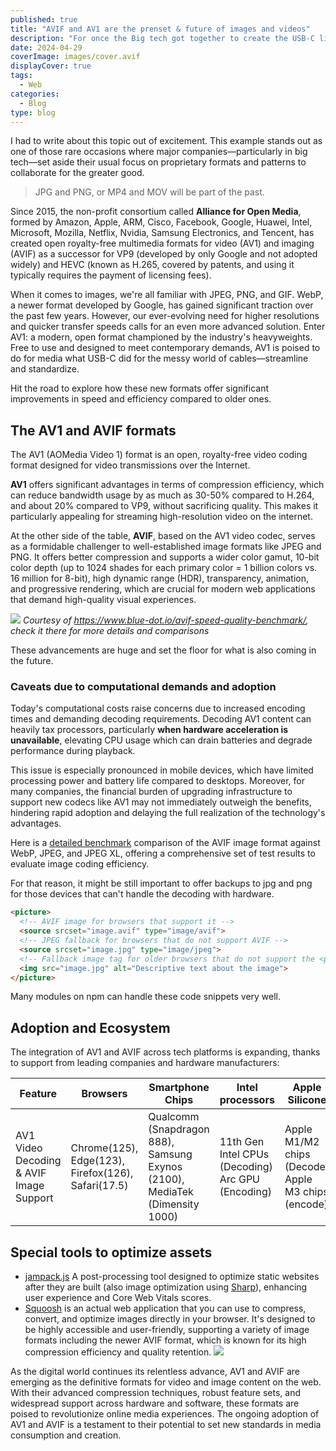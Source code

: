 ```yaml
---
published: true
title: "AVIF and AV1 are the prenset & future of images and videos"
description: "For once the Big tech got together to create the USB-C like of the video and image formats"
date: 2024-04-29
coverImage: images/cover.avif
displayCover: true
tags:
  - Web
categories:
  - Blog
type: blog
---
```


I had to write about this topic out of excitement. This example stands out as one of those rare occasions where major companies—particularly in big tech—set aside their usual focus on proprietary formats and patterns to collaborate for the greater good.

> JPG and PNG, or MP4 and MOV will be part of the past.

Since 2015, the non-profit consortium called **Alliance for Open Media**, formed by Amazon, Apple, ARM, Cisco, Facebook, Google, Huawei, Intel, Microsoft, Mozilla, Netflix, Nvidia, Samsung Electronics, and Tencent, has created open royalty-free multimedia formats for video (AV1) and imaging (AVIF) as a successor for VP9 (developed by only Google and not adopted widely) and HEVC (known as H.265, covered by patents, and using it typically requires the payment of licensing fees).

When it comes to images, we're all familiar with JPEG, PNG, and GIF. WebP, a newer format developed by Google, has gained significant traction over the past few years. However, our ever-evolving need for higher resolutions and quicker transfer speeds calls for an even more advanced solution. Enter AV1: a modern, open format championed by the industry's heavyweights. Free to use and designed to meet contemporary demands, AV1 is poised to do for media what USB-C did for the messy world of cables—streamline and standardize.

Hit the road to explore how these new formats offer significant improvements in speed and efficiency compared to older ones.
## The AV1 and AVIF formats
The AV1 (AOMedia Video 1) format is an open, royalty-free video coding format designed for video transmissions over the Internet.

**AV1** offers significant advantages in terms of compression efficiency, which can reduce bandwidth usage by as much as 30-50% compared to H.264, and about 20% compared to VP9, without sacrificing quality. This makes it particularly appealing for streaming high-resolution video on the internet.

At the other side of the table, **AVIF**, based on the AV1 video codec, serves as a formidable challenger to well-established image formats like JPEG and PNG. It offers better compression and supports a wider color gamut, 10-bit color depth (up to 1024 shades for each primary color = 1 billion colors vs. 16 million for 8-bit), high dynamic range (HDR), transparency, animation, and progressive rendering, which are crucial for modern web applications that demand high-quality visual experiences.

![](./images/comparison.avif)
*Courtesy of https://www.blue-dot.io/avif-speed-quality-benchmark/, check it there for more details and comparisons*

These advancements are huge and set the floor for what is also coming in the future.
### Caveats due to computational demands and adoption
Today's computational costs raise concerns due to increased encoding times and demanding decoding requirements. Decoding AV1 content can heavily tax processors, particularly **when hardware acceleration is unavailable**, elevating  CPU usage which can drain batteries and degrade performance during playback.

This issue is especially pronounced in mobile devices, which have limited processing power and battery life compared to desktops. Moreover, for many companies, the financial burden of upgrading infrastructure to support new codecs like AV1 may not immediately outweigh the benefits, hindering rapid adoption and delaying the full realization of the technology's advantages.

Here is a [detailed benchmark](https://storage.googleapis.com/avif-comparison/index.html) comparison of the AVIF image format against WebP, JPEG, and JPEG XL, offering a comprehensive set of test results to evaluate image coding efficiency.

For that reason, it might be still important to offer backups to jpg and png for those devices that can't handle the decoding with hardware.
```html
<picture>
  <!-- AVIF image for browsers that support it -->
  <source srcset="image.avif" type="image/avif">
  <!-- JPEG fallback for browsers that do not support AVIF -->
  <source srcset="image.jpg" type="image/jpeg">
  <!-- Fallback image tag for older browsers that do not support the <picture> element -->
  <img src="image.jpg" alt="Descriptive text about the image">
</picture>
```
Many modules on npm can handle these code snippets very well.

## Adoption and Ecosystem
The integration of AV1 and AVIF across tech platforms is expanding, thanks to support from leading companies and hardware manufacturers:

| Feature                                 | Browsers                                           | Smartphone Chips                                                            | Intel processors                                     | Apple Silicone                                        | ADM                       | Nvidia                           |
| --------------------------------------- | -------------------------------------------------- | --------------------------------------------------------------------------- | ---------------------------------------------------- | ----------------------------------------------------- | ------------------------- | -------------------------------- |
| AV1 Video Decoding & AVIF Image Support | Chrome(125), Edge(123), Firefox(126), Safari(17.5) | Qualcomm (Snapdragon 888), Samsung Exynos (2100), MediaTek (Dimensity 1000) | 11th Gen Intel CPUs (Decoding)<br>Arc GPU (Encoding) | Apple M1/M2 chips (Decode)<br>Apple M3 chips (encode) | Radeon RX 7000 (encoding) | GeForce RTX 40 series (encoding) |


## Special tools to optimize assets
- [jampack.js](https://divriots.com/blog/introducing-jampack/)  A post-processing tool designed to optimize static websites after they are built (also image optimization using [Sharp](https://sharp.pixelplumbing.com/)), enhancing user experience and Core Web Vitals scores.
- [Squoosh](https://squoosh.app/) is an actual web application that you can use to compress, convert, and optimize images directly in your browser. It's designed to be highly accessible and user-friendly, supporting a variety of image formats including the newer AVIF format, which is known for its high compression efficiency and quality retention.
![](./images/example.avif)

As the digital world continues its relentless advance, AV1 and AVIF are emerging as the definitive formats for video and image content on the web. With their advanced compression techniques, robust feature sets, and widespread support across hardware and software, these formats are poised to revolutionize online media experiences. The ongoing adoption of AV1 and AVIF is a testament to their potential to set new standards in media consumption and creation.